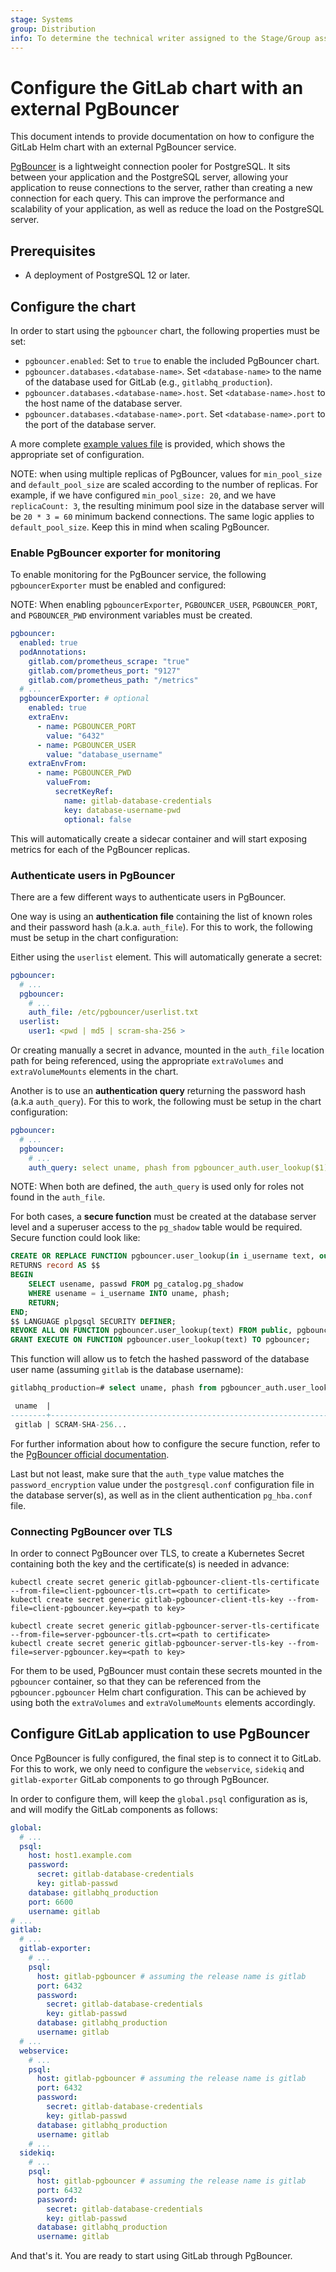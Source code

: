 ```yaml
---
stage: Systems
group: Distribution
info: To determine the technical writer assigned to the Stage/Group associated with this page, see https://about.gitlab.com/handbook/product/ux/technical-writing/#assignments
---
```


# Configure the GitLab chart with an external PgBouncer

This document intends to provide documentation on how to configure the GitLab Helm chart with an external PgBouncer service.

[PgBouncer](https://www.pgbouncer.org) is a lightweight connection pooler for PostgreSQL. It sits between your application and the PostgreSQL server, allowing your application to reuse connections to the server, rather than creating a new connection for each query. This can improve the performance and scalability of your application, as well as reduce the load on the PostgreSQL server.

## Prerequisites

- A deployment of PostgreSQL 12 or later.

## Configure the chart

In order to start using the `pgbouncer` chart, the following properties must be set:

- `pgbouncer.enabled`: Set to `true` to enable the included PgBouncer chart.
- `pgbouncer.databases.<database-name>`. Set `<database-name>` to the name of the database used for GitLab (e.g., `gitlabhq_production`).
- `pgbouncer.databases.<database-name>.host`. Set `<database-name>.host` to the host name of the database server.
- `pgbouncer.databases.<database-name>.port`. Set `<database-name>.port` to the port of the database server.

A more complete [example values file](https://gitlab.com/gitlab-org/charts/gitlab/blob/master/examples/pgbouncer/values-pgbouncer.yaml) is provided, which shows the
appropriate set of configuration.

NOTE: when using multiple replicas of PgBouncer, values for `min_pool_size` and `default_pool_size` are scaled according to the number of replicas. For example, if we have configured `min_pool_size: 20`, and we have `replicaCount: 3`, the resulting minimum pool size in the database server will be `20 * 3 = 60` minimum backend connections. The same logic applies to `default_pool_size`. Keep this in mind when scaling PgBouncer.

### Enable PgBouncer exporter for monitoring

To enable monitoring for the PgBouncer service, the following `pgbouncerExporter` must be enabled and configured:

NOTE:
When enabling `pgbouncerExporter`, `PGBOUNCER_USER`, `PGBOUNCER_PORT`, and `PGBOUNCER_PWD` environment variables must be created.

```yaml
pgbouncer:
  enabled: true
  podAnnotations:
    gitlab.com/prometheus_scrape: "true"
    gitlab.com/prometheus_port: "9127"
    gitlab.com/prometheus_path: "/metrics"
  # ...
  pgbouncerExporter: # optional
    enabled: true
    extraEnv:
      - name: PGBOUNCER_PORT
        value: "6432"
      - name: PGBOUNCER_USER
        value: "database_username"
    extraEnvFrom:
      - name: PGBOUNCER_PWD
        valueFrom:
          secretKeyRef:
            name: gitlab-database-credentials
            key: database-username-pwd
            optional: false
```

This will automatically create a sidecar container and will start exposing metrics for each of the PgBouncer replicas.

### Authenticate users in PgBouncer

There are a few different ways to authenticate users in PgBouncer.

One way is using an **authentication file** containing the list of known roles and their password hash (a.k.a. `auth_file`). For this to work, the following must be setup in the chart configuration:

Either using the `userlist` element. This will automatically generate a secret:

```yaml
pgbouncer:
  # ...
  pgbouncer:
    # ...
    auth_file: /etc/pgbouncer/userlist.txt
  userlist:
    user1: <pwd | md5 | scram-sha-256 >
```

Or creating manually a secret in advance, mounted in the `auth_file` location path for being referenced, using the appropriate `extraVolumes` and `extraVolumeMounts` elements in the chart.

Another is to use an **authentication query** returning the password hash (a.k.a `auth_query`). For this to work, the following must be setup in the chart configuration:

```yaml
pgbouncer:
  # ...
  pgbouncer:
    # ...
    auth_query: select uname, phash from pgbouncer_auth.user_lookup($1)
```

NOTE:
When both are defined, the `auth_query` is used only for roles not found in the `auth_file`.

For both cases, a **secure function** must be created at the database server level and a superuser access to the `pg_shadow` table would be required. Secure function could look like:

```sql
CREATE OR REPLACE FUNCTION pgbouncer.user_lookup(in i_username text, out uname text, out phash text)
RETURNS record AS $$
BEGIN
    SELECT usename, passwd FROM pg_catalog.pg_shadow
    WHERE usename = i_username INTO uname, phash;
    RETURN;
END;
$$ LANGUAGE plpgsql SECURITY DEFINER;
REVOKE ALL ON FUNCTION pgbouncer.user_lookup(text) FROM public, pgbouncer;
GRANT EXECUTE ON FUNCTION pgbouncer.user_lookup(text) TO pgbouncer;
```

This function will allow us to fetch the hashed password of the database user name (assuming `gitlab` is the database username):

```sql
gitlabhq_production=# select uname, phash from pgbouncer_auth.user_lookup('gitlab');

 uname  |                                                                 phash
--------+---------------------------------------------------------------------------------------------------------------------------------------
 gitlab | SCRAM-SHA-256...
```

For further information about how to configure the secure function, refer to the [PgBouncer official documentation](https://www.pgbouncer.org/config.html).

Last but not least, make sure that the `auth_type` value matches the `password_encryption` value under the `postgresql.conf` configuration file in the database server(s), as well as in the client authentication `pg_hba.conf` file.

### Connecting PgBouncer over TLS

In order to connect PgBouncer over TLS, to create a Kubernetes Secret containing both the key and the certificate(s) is needed in advance:

```shell
kubectl create secret generic gitlab-pgbouncer-client-tls-certificate --from-file=client-pgbouncer-tls.crt=<path to certificate>
kubectl create secret generic gitlab-pgbouncer-client-tls-key --from-file=client-pgbouncer.key=<path to key>

kubectl create secret generic gitlab-pgbouncer-server-tls-certificate --from-file=server-pgbouncer-tls.crt=<path to certificate>
kubectl create secret generic gitlab-pgbouncer-server-tls-key --from-file=server-pgbouncer.key=<path to key>
```

For them to be used, PgBouncer must contain these secrets mounted in the `pgbouncer` container, so that they can be referenced from the `pgbouncer.pgbouncer` Helm chart configuration. This can be achieved by using both the `extraVolumes` and `extraVolumeMounts` elements accordingly.

## Configure GitLab application to use PgBouncer

Once PgBouncer is fully configured, the final step is to connect it to GitLab. For this to work, we only need to configure the `webservice`, `sidekiq` and `gitlab-exporter` GitLab components to go through PgBouncer.

In order to configure them, will keep the `global.psql` configuration as is, and will modify the GitLab components as follows:

```yaml
global:
  # ...
  psql:
    host: host1.example.com
    password:
      secret: gitlab-database-credentials
      key: gitlab-passwd
    database: gitlabhq_production
    port: 6600
    username: gitlab
# ...
gitlab:
  # ...
  gitlab-exporter:
    # ...
    psql:
      host: gitlab-pgbouncer # assuming the release name is gitlab
      port: 6432
      password:
        secret: gitlab-database-credentials
        key: gitlab-passwd
      database: gitlabhq_production
      username: gitlab
  # ...
  webservice:
    # ...
    psql:
      host: gitlab-pgbouncer # assuming the release name is gitlab
      port: 6432
      password:
        secret: gitlab-database-credentials
        key: gitlab-passwd
      database: gitlabhq_production
      username: gitlab
    # ...
  sidekiq:
    # ...
    psql:
      host: gitlab-pgbouncer # assuming the release name is gitlab
      port: 6432
      password:
        secret: gitlab-database-credentials
        key: gitlab-passwd
      database: gitlabhq_production
      username: gitlab
```

And that's it. You are ready to start using GitLab through PgBouncer.
